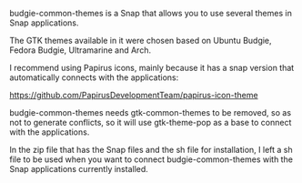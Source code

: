 budgie-common-themes is a Snap that allows you to use several themes in Snap applications.

The GTK themes available in it were chosen based on Ubuntu Budgie, Fedora Budgie, Ultramarine and Arch.

I recommend using Papirus icons, mainly because it has a snap version that automatically connects with the applications:

https://github.com/PapirusDevelopmentTeam/papirus-icon-theme

budgie-common-themes needs gtk-common-themes to be removed, so as not to generate conflicts, so it will use gtk-theme-pop as a base to connect with the applications.

In the zip file that has the Snap files and the sh file for installation, I left a sh file to be used when you want to connect budgie-common-themes with the Snap applications currently installed.
